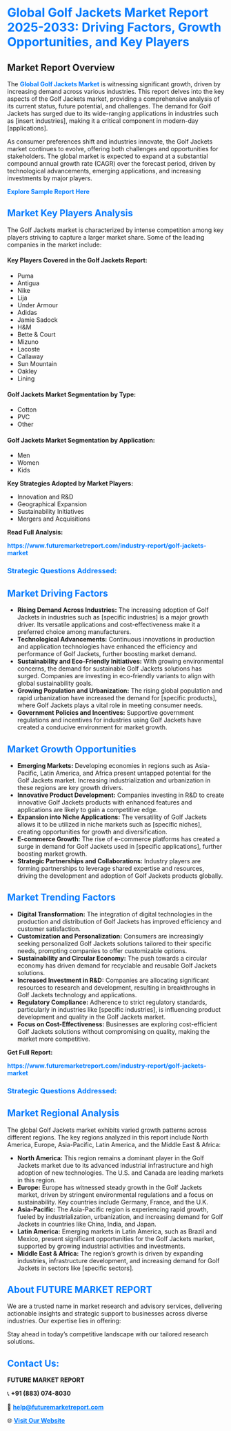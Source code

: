 <h1 style="color: #007BFF;">Global Golf Jackets Market Report 2025-2033: Driving Factors, Growth Opportunities, and Key Players</h1>

<section id="overview">
<h2>Market Report Overview</h2>
<p>The <a href="https://www.futuremarketreport.com/industry-report/golf-jackets-market" style="color: #007BFF; text-decoration: none;"><strong>Global Golf Jackets Market</strong></a> is witnessing significant growth, driven by increasing demand across various industries. This report delves into the key aspects of the Golf Jackets market, providing a comprehensive analysis of its current status, future potential, and challenges. The demand for Golf Jackets has surged due to its wide-ranging applications in industries such as [insert industries], making it a critical component in modern-day [applications].</p>
<p>As consumer preferences shift and industries innovate, the Golf Jackets market continues to evolve, offering both challenges and opportunities for stakeholders. The global market is expected to expand at a substantial compound annual growth rate (CAGR) over the forecast period, driven by technological advancements, emerging applications, and increasing investments by major players.</p>
</section>

<section id="overview">
<p><a href="https://www.futuremarketreport.com/request-sample/reportId=46420" style="color: #007BFF; text-decoration: none;"><strong>Explore Sample Report Here</strong></a></p>
</section>

<section id="key-players">
<h2 style="color: #007BFF;">Market Key Players Analysis</h2>
<p>The Golf Jackets market is characterized by intense competition among key players striving to capture a larger market share. Some of the leading companies in the market include:</p>
<h4>Key Players Covered in the Golf Jackets Report:</h4>
<ul><li>Puma</li><li>Antigua</li><li>Nike</li><li>Lija</li><li>Under Armour</li><li>Adidas</li><li>Jamie Sadock</li><li>H&amp;M</li><li>Bette &amp; Court</li><li>Mizuno</li><li>Lacoste</li><li>Callaway</li><li>Sun Mountain</li><li>Oakley</li><li>Lining</li></ul>
<h4>Golf Jackets Market Segmentation by Type:</h4>
<ul><li>Cotton</li><li>PVC</li><li>Other</li></ul>

<h4>Golf Jackets Market Segmentation by Application:</h4>
<ul><li>Men</li><li>Women</li><li>Kids</li></ul>
<p><strong>Key Strategies Adopted by Market Players:</strong></p>
<ul>
<li>Innovation and R&D</li>
<li>Geographical Expansion</li>
<li>Sustainability Initiatives</li>
<li>Mergers and Acquisitions</li>
</ul>
</section>

<section>
<p><strong>Read Full Analysis: </strong></p><a href="https://www.futuremarketreport.com/industry-report/golf-jackets-market" style="color: #007BFF; text-decoration: none;"><strong>https://www.futuremarketreport.com/industry-report/golf-jackets-market</strong></a>
<h3 style="color: #007BFF;">Strategic Questions Addressed:</h3>
</section>

<section id="driving-factors">
<h2 style="color: #007BFF;">Market Driving Factors</h2>
<ul>
<li><strong>Rising Demand Across Industries:</strong> The increasing adoption of Golf Jackets in industries such as [specific industries] is a major growth driver. Its versatile applications and cost-effectiveness make it a preferred choice among manufacturers.</li>
<li><strong>Technological Advancements:</strong> Continuous innovations in production and application technologies have enhanced the efficiency and performance of Golf Jackets, further boosting market demand.</li>
<li><strong>Sustainability and Eco-Friendly Initiatives:</strong> With growing environmental concerns, the demand for sustainable Golf Jackets solutions has surged. Companies are investing in eco-friendly variants to align with global sustainability goals.</li>
<li><strong>Growing Population and Urbanization:</strong> The rising global population and rapid urbanization have increased the demand for [specific products], where Golf Jackets plays a vital role in meeting consumer needs.</li>
<li><strong>Government Policies and Incentives:</strong> Supportive government regulations and incentives for industries using Golf Jackets have created a conducive environment for market growth.</li>
</ul>
</section>

<section id="growth-opportunities">
<h2 style="color: #007BFF;">Market Growth Opportunities</h2>
<ul>
<li><strong>Emerging Markets:</strong> Developing economies in regions such as Asia-Pacific, Latin America, and Africa present untapped potential for the Golf Jackets market. Increasing industrialization and urbanization in these regions are key growth drivers.</li>
<li><strong>Innovative Product Development:</strong> Companies investing in R&D to create innovative Golf Jackets products with enhanced features and applications are likely to gain a competitive edge.</li>
<li><strong>Expansion into Niche Applications:</strong> The versatility of Golf Jackets allows it to be utilized in niche markets such as [specific niches], creating opportunities for growth and diversification.</li>
<li><strong>E-commerce Growth:</strong> The rise of e-commerce platforms has created a surge in demand for Golf Jackets used in [specific applications], further boosting market growth.</li>
<li><strong>Strategic Partnerships and Collaborations:</strong> Industry players are forming partnerships to leverage shared expertise and resources, driving the development and adoption of Golf Jackets products globally.</li>
</ul>
</section>

<section id="trending-factors">
<h2 style="color: #007BFF;">Market Trending Factors</h2>
<ul>
<li><strong>Digital Transformation:</strong> The integration of digital technologies in the production and distribution of Golf Jackets has improved efficiency and customer satisfaction.</li>
<li><strong>Customization and Personalization:</strong> Consumers are increasingly seeking personalized Golf Jackets solutions tailored to their specific needs, prompting companies to offer customizable options.</li>
<li><strong>Sustainability and Circular Economy:</strong> The push towards a circular economy has driven demand for recyclable and reusable Golf Jackets solutions.</li>
<li><strong>Increased Investment in R&D:</strong> Companies are allocating significant resources to research and development, resulting in breakthroughs in Golf Jackets technology and applications.</li>
<li><strong>Regulatory Compliance:</strong> Adherence to strict regulatory standards, particularly in industries like [specific industries], is influencing product development and quality in the Golf Jackets market.</li>
<li><strong>Focus on Cost-Effectiveness:</strong> Businesses are exploring cost-efficient Golf Jackets solutions without compromising on quality, making the market more competitive.</li>
</ul>
</section>

<section>
<p><strong>Get Full Report: </strong></p><a href="https://www.futuremarketreport.com/industry-report/golf-jackets-market" style="color: #007BFF; text-decoration: none;"><strong>https://www.futuremarketreport.com/industry-report/golf-jackets-market</strong></a>
<h3 style="color: #007BFF;">Strategic Questions Addressed:</h3>
</section>


<section id="regional-analysis">
<h2 style="color: #007BFF;">Market Regional Analysis</h2>
<p>The global Golf Jackets market exhibits varied growth patterns across different regions. The key regions analyzed in this report include North America, Europe, Asia-Pacific, Latin America, and the Middle East & Africa:</p>
<ul>
<li><strong>North America:</strong> This region remains a dominant player in the Golf Jackets market due to its advanced industrial infrastructure and high adoption of new technologies. The U.S. and Canada are leading markets in this region.</li>
<li><strong>Europe:</strong> Europe has witnessed steady growth in the Golf Jackets market, driven by stringent environmental regulations and a focus on sustainability. Key countries include Germany, France, and the U.K.</li>
<li><strong>Asia-Pacific:</strong> The Asia-Pacific region is experiencing rapid growth, fueled by industrialization, urbanization, and increasing demand for Golf Jackets in countries like China, India, and Japan.</li>
<li><strong>Latin America:</strong> Emerging markets in Latin America, such as Brazil and Mexico, present significant opportunities for the Golf Jackets market, supported by growing industrial activities and investments.</li>
<li><strong>Middle East & Africa:</strong> The region’s growth is driven by expanding industries, infrastructure development, and increasing demand for Golf Jackets in sectors like [specific sectors].</li>
</ul>
</section>

<footer>
<h2 style="color: #007BFF;">About FUTURE MARKET REPORT</h2>
<p>We are a trusted name in market research and advisory services, delivering actionable insights and strategic support to businesses across diverse industries. Our expertise lies in offering:</p>

<p>Stay ahead in today’s competitive landscape with our tailored research solutions.</p>

<h2 style="color: #007BFF;">Contact Us:</h2>
<p><strong>FUTURE MARKET REPORT</strong></p>
<p>📞 <strong>+91 (883) 074-8030</strong></p>
<p>📧 <strong><a href="mailto:help@futuremarketreport.com" style="color: #007BFF;">help@futuremarketreport.com</a></strong></p>
<p>🌐 <strong><a href="https://www.futuremarketreport.com/" style="color: #007BFF;">Visit Our Website</a></strong></p>
</footer>